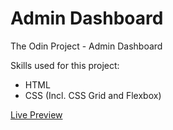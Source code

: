 # Admin Dashboard

The Odin Project - Admin Dashboard

Skills used for this project:

- HTML<br>
- CSS (Incl. CSS Grid and Flexbox)<br>

<a href="https://rickylobo626.github.io/admin-dashboard/">Live Preview</a>
